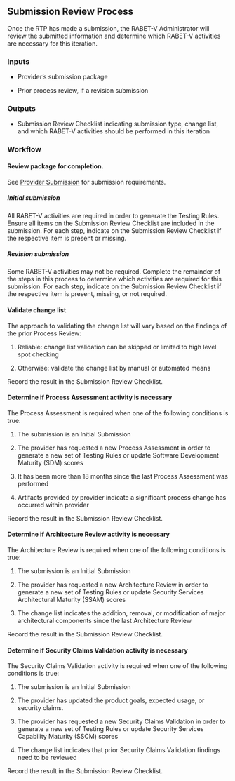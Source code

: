 ## Submission Review Process

Once the RTP has made a submission, the RABET-V Administrator will review the submitted information and determine which RABET-V activities are necessary for this iteration.

### Inputs

  - Provider’s submission package

  - Prior process review, if a revision submission

### Outputs

  - Submission Review Checklist indicating submission type, change list, and which RABET-V activities should be performed in this iteration

### Workflow

#### Review package for completion.

See [Provider Submission](Provider_Submission) for
submission requirements.

##### Initial submission

All RABET-V activities are required in order to generate the Testing Rules. Ensure all items on the Submission Review Checklist are included in the submission. For each step, indicate on the Submission Review Checklist if the respective item is present or missing.

##### Revision submission

Some RABET-V activities may not be required. Complete the remainder of the steps in this process to determine which activities are required for this submission. For each step, indicate on the Submission Review Checklist if the respective item is present, missing, or not required.

#### Validate change list

The approach to validating the change list will vary based on the
findings of the prior Process Review:

1.  Reliable: change list validation can be skipped or limited to high level spot checking

1.  Otherwise: validate the change list by manual or automated means

Record the result in the Submission Review Checklist.

#### Determine if Process Assessment activity is necessary

The Process Assessment is required when one of the following conditions is true:

1.  The submission is an Initial Submission

1.  The provider has requested a new Process Assessment in order to generate a new set of Testing Rules or update Software Development Maturity (SDM) scores

1.  It has been more than 18 months since the last Process Assessment was performed

1.  Artifacts provided by provider indicate a significant process change has occurred within provider

Record the result in the Submission Review Checklist.

#### Determine if Architecture Review activity is necessary

The Architecture Review is required when one of the following conditions is true:

1.  The submission is an Initial Submission

1.  The provider has requested a new Architecture Review in order to generate a new set of Testing Rules or update Security Services Architectural Maturity (SSAM) scores

1.  The change list indicates the addition, removal, or modification of major architectural components since the last Architecture Review

Record the result in the Submission Review Checklist.

#### Determine if Security Claims Validation activity is necessary

The Security Claims Validation activity is required when one of the following conditions is true:

1.  The submission is an Initial Submission

1.  The provider has updated the product goals, expected usage, or security claims.

1.  The provider has requested a new Security Claims Validation in order to generate a new set of Testing Rules or update Security Services Capability Maturity (SSCM) scores

4.  The change list indicates that prior Security Claims Validation findings need to be reviewed

Record the result in the Submission Review Checklist.
